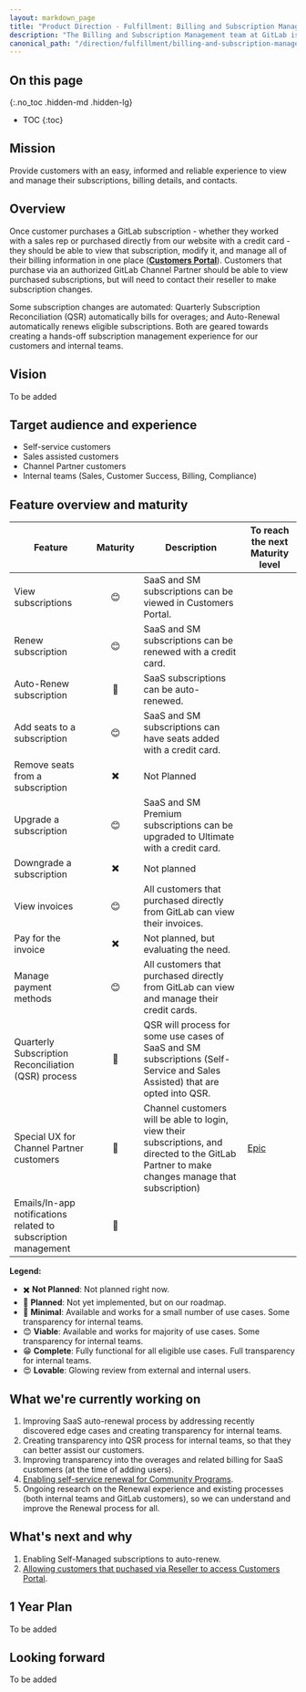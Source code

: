 ```yaml
---
layout: markdown_page
title: "Product Direction - Fulfillment: Billing and Subscription Management"
description: "The Billing and Subscription Management team at GitLab is focused on providing self-service subscriptions management functionality for existing customers."
canonical_path: "/direction/fulfillment/billing-and-subscription-management/"
---
```

 
## On this page
{:.no_toc .hidden-md .hidden-lg}
 
- TOC
{:toc}

## Mission

Provide customers with an easy, informed and reliable experience to view and manage their subscriptions, billing details, and contacts.

## Overview

Once customer purchases a GitLab subscription - whether they worked with a sales rep or purchased directly from our website with a credit card - they should be able to view that subscription, modify it, and manage all of their billing information in one place (**[Customers Portal](https://customers.gitlab.com/)**). Customers that purchase via an authorized GitLab Channel Partner should be able to view purchased subscriptions, but will need to contact their reseller to make subscription changes.

Some subscription changes are automated: Quarterly Subscription Reconciliation (QSR) automatically bills for overages; and Auto-Renewal automatically renews eligible subscriptions. Both are geared towards creating a hands-off subscription management experience for our customers and internal teams.

<!--
### How you can help

### Useful resources
-->

## Vision 

To be added

<!--
Customer should never be surprised when they receive a bill from GitLab

Transparency for Sales and Customer Success teams 

-->

## Target audience and experience

- Self-service customers
- Sales assisted customers
- Channel Partner customers
- Internal teams (Sales, Customer Success, Billing, Compliance)

## Feature overview and maturity

| Feature | Maturity | Description | To reach the next Maturity level |
|---------|:--------:|-------------|----------------------------------|
| View subscriptions | 😊 | SaaS and SM subscriptions can be viewed in Customers Portal. | |
| Renew subscription | 😊 | SaaS and SM subscriptions can be renewed with a credit card. | |
| Auto-Renew subscription | 🙂 | SaaS subscriptions can be auto-renewed. | |
| Add seats to a subscription | 😊 | SaaS and SM subscriptions can have seats added with a credit card. | |
| Remove seats from a subscription | ✖️  | Not Planned  | |
| Upgrade a subscription | 😊 | SaaS and SM Premium subscriptions can be upgraded to Ultimate with a credit card. | |
| Downgrade a subscription | ✖️ | Not planned | |
| View invoices | 😊 | All customers that purchased directly from GitLab can view their invoices. | |
| Pay for the invoice | ✖️ | Not planned, but evaluating the need. | |
| Manage payment methods | 😊 | All customers that purchased directly from GitLab can view and manage their credit cards. | |
| Quarterly Subscription Reconciliation (QSR) process | 🙂 | QSR will process for some use cases of SaaS and SM subscriptions (Self-Service and Sales Assisted) that are opted into QSR.  | |
| Special UX for Channel Partner customers  | 🌱 | Channel customers will be able to login, view their subscriptions, and directed to the GitLab Partner to make changes manage that subscription)  | [Epic](https://gitlab.com/groups/gitlab-org/-/epics/8941) |
| Emails/In-app notifications related to subscription management | 🙂 | | |

**Legend:**

- ✖️ **Not Planned**: Not planned right now.
- 🌱 **Planned**: Not yet implemented, but on our roadmap.
- 🙂 **Minimal**: Available and works for a small number of use cases. Some transparency for internal teams.
- 😊 **Viable**: Available and works for majority of use cases. Some transparency for internal teams.
- 😁 **Complete**: Fully functional for all eligible use cases. Full transparency for internal teams.
- 😍 **Lovable**: Glowing review from external and internal users.
   
## What we're currently working on

1. Improving SaaS auto-renewal process by addressing recently discovered edge cases and creating transparency for internal teams.
1. Creating transparency into QSR process for internal teams, so that they can better assist our customers.
1. Improving transparency into the overages and related billing for SaaS customers (at the time of adding users).
1. [Enabling self-service renewal for Community Programs](https://gitlab.com/groups/gitlab-org/-/epics/5711).
1. Ongoing research on the Renewal experience and existing processes (both internal teams and GitLab customers), so we can understand and improve the Renewal process for all.

## What's next and why

1. Enabling Self-Managed subscriptions to auto-renew.
1. [Allowing customers that puchased via Reseller to access Customers Portal](https://gitlab.com/groups/gitlab-org/-/epics/7230).

## 1 Year Plan

To be added

## Looking forward

To be added
